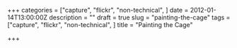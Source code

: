 +++
categories = ["capture", "flickr", "non-technical", ]
date = 2012-01-14T13:00:00Z
description = ""
draft = true
slug = "painting-the-cage"
tags = ["capture", "flickr", "non-technical", ]
title = "Painting the Cage"

+++




